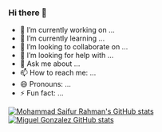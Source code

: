 ### Hi there 👋

- 🔭 I’m currently working on ...
- 🌱 I’m currently learning ...
- 👯 I’m looking to collaborate on ...
- 🤔 I’m looking for help with ...
- 💬 Ask me about ...
- 📫 How to reach me: ...
- 😄 Pronouns: ...
- ⚡ Fun fact: ...



    
[![Mohammad Saifur Rahman's GitHub stats](https://github-readme-stats.vercel.app/api/top-langs?username=saifurrahman1193&hide=html,scss,stylus,blade,jupyter%20notebook,python,css,shell,batchfile,dockerfile,typescript&theme=algolia&show_icons=true)](https://github.com/saifurrahman1193)
[![Miguel Gonzalez GitHub stats](https://github-readme-stats.vercel.app/api/top-langs?username=d0we007&hide=html,scss,stylus,blade,jupyter%20notebook,python,css,shell,batchfile,dockerfile,typescript&theme=algolia&show_icons=true)](https://github.com/d0we007)
